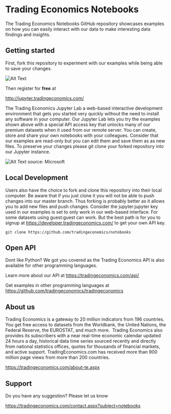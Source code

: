# Trading Economics Notebooks

The Trading Economics Notebooks GitHub repository showcases examples on how you can easily interact with our data to make interesting data findings and insights.


## Getting started

First, fork this repository to experiment with our examples while being able to save your changes. 

![Alt Text](https://github-images.s3.amazonaws.com/help/bootcamp/Bootcamp-Fork.png)

Then register for **free** at 

http://jupyter.tradingeconomics.com/

The Trading Economics Jupyter Lab a web-based interactive development environment that gets you started very quickly without the need to install any software in your computer. Our Jupyter Lab lets you try the examples shown above with a special API access key that unlocks many of our premium datasets when it used from our remote server. You can create, store and share your own notebooks with your colleagues.  Consider that our examples are read-only but you can edit them and save them as as new files. To preserve your changes please git clone your forked repository into our Jupyter instance. 

![Alt Text](https://docs.microsoft.com/en-us/azure/cosmos-db/media/cosmosdb-jupyter-notebooks/cosmos-notebooks-overview.png) source: Microsoft


## Local Development

Users also have the choice to fork and clone this repository into their local computer. Be aware that if you just clone it you will not be able to push changes into our master branch. Thus forking is probably better as it allows you to add new files and push changes. Consider the jupyter:jupyter key used in our examples is set to only work in our web-based interface. For some datasets using guest:guest can work. But the best path is for you to signup at https://developer.tradingeconomics.com/ to get your own API key.


``` git clone https://github.com/tradingeconomics/notebooks ```



## Open API

Dont like Python? We got you covered as the Trading Economics API is also available for other programming languages. 

Learn more about our API at https://tradingeconomics.com/api/

Get examples in other programming languages at https://github.com/tradingeconomics/tradingeconomics 



## About us
Trading Economics is a gateway to 20 million indicators from 196 countries. You get free access to datasets from the Worldbank, the United Nations, the Federal Reserve, the EUROSTAT, and much more.  Trading Economics also provides its subscribers with a near real-time economic calendar updated 24 hours a day, historical data time series sourced recently and directly from national statistics offices, quotes for thousands of financial markets, and active support. TradingEconomics.com has received more than 900 million page views from more than 200 countries.

https://tradingeconomics.com/about-te.aspx



## Support

Do you have any suggestion? Please let us know

https://tradingeconomics.com/contact.aspx?subject=notebooks




